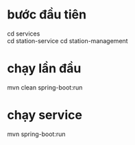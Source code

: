 # bước đầu tiên
cd services  
cd station-service
cd station-management

# chạy lần đầu
mvn clean spring-boot:run

# chạy service
mvn spring-boot:run
